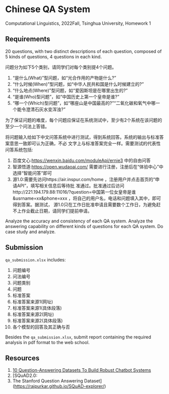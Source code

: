 # Chinese QA System
Computational Linguistics, 2022Fall, Tsinghua University, Homework 1

## Requirements
20 questions, with two distinct descriptions of each question, composed of 5 kinds of questions, 4 questions in each kind.

问题分为如下5个类别，请同学们对每个类别提4个问题。
1. “是什么(What)”型问题，如“光合作用的产物是什么?”
2. “什么时候(When)”型问题，如“中华人⺠共和国是什么时候建立的?”
3. “什么地点(Where)”型问题，如“爱因斯坦是在哪里出生的?”
4. “是谁(Who)型问题”，如“中国历史上第一个皇帝是谁?”
5. “哪一个(Which)型问题”，如“哪座山是中国最高的?”“二氧化碳和氧气中哪一个能令澄清石灰水变浑浊?”

为了保证问题的难度，每个问题应保证在系统测试中，至少有2个系统在该问题的至少一个问法上答错。

将问题输入给如下中文问答系统中进行测试，得到系统回答。系统的输出与标准答案意思一致即可认为正确，不必
文字上与标准答案完全一样。需要测试的代表性问答系统包括:

1. 百度文心:https://wenxin.baidu.com/moduleApi/ernie3 中的自由问答
2. 智源悟道:https://open.wudaoai.com/ 需要进行注册，注册后在“体验中心”中选择“智能问答”即可
3. 源1.0:需要先访问https://air.inspur.com/home ，注册用户并点击首⻚的“申请API”，填写相关信息后等待批
准通过。批准通过后访问http://221.194.179.88:11016/?question=中国第一位女皇帝是谁&usrname=xx&phone=xxx ，将自己的用户名，电话和问题填入其中，即可得到答案。据测试， 源1.0只在工作日批准申请且需要数个工作日，为避免赶不上作业截止日期，请同学们提前申请。

Analyze the accuracy and consistency of each QA system. Analyze the answering capability on different kinds of questions for each QA system. Do case study and analyze.

## Submission
`qa_submission.xlsx` includes:
1. 问题编号
2. 问法编号
3. 问题类别
4. 问题
5. 标准答案
6. 标准答案来源1(网址)
7. 标准答案来源1(具体段落)
8. 标准答案来源2(网址)
9. 标准答案来源2(具体段落)
10. 各个模型的回答及其正确与否

Besides the `qa_submission.xlsx`, submit report containing the required analysis in pdf format to the web school.

## Resources
1. [10 Question-Answering Datasets To Build Robust Chatbot Systems](https://analyticsindiamag.com/10-question-answering-datasets-to-build-robust-chatbot-systems/)
2. [SQuAD2.0: 
3. The Stanford Question Answering Dataset](https://rajpurkar.github.io/SQuAD-explorer/)
